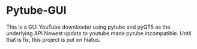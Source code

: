 # Pytube-GUI
This is a GUI YouTube downloader using pytube and pyQT5 as the underlying API
Newest update to youtube made pytube incompatible. Until that is fix, this project is put on hiatus. 
